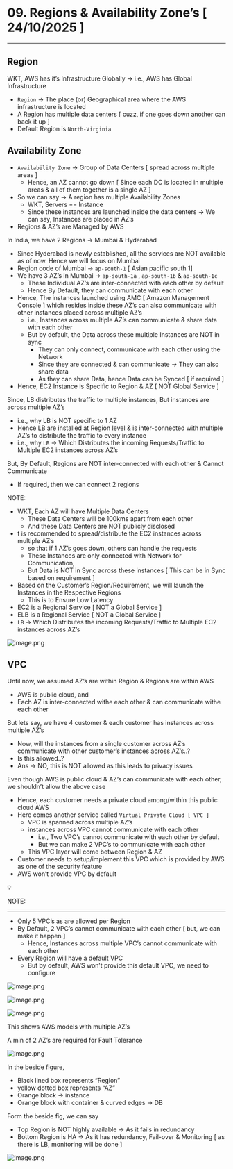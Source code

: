 # 09. Regions & Availability Zone’s [ 24/10/2025 ]

---

## Region

WKT, AWS has it’s Infrastructure Globally → i.e., AWS has Global Infrastructure

- `Region` → The place (or) Geographical area where the AWS infrastructure is located
- A Region has multiple data centers [ cuzz, if one goes down another can back it up ]
- Default Region is `North-Virginia`

## Availability Zone

- `Availability Zone` → Group of Data Centers [ spread across multiple areas ]
    - Hence, an AZ cannot go down [ Since each DC is located in multiple areas & all of them together is a single AZ ]
- So we can say → A region has multiple Availability Zones
    - WKT, Servers == Instance
    - Since these instances are launched inside the data centers → We can say, Instances are placed in AZ’s
- Regions & AZ’s are Managed by AWS

In India, we have 2 Regions → Mumbai & Hyderabad 

- Since Hyderabad is newly established, all the services are NOT available as of now. Hence we will focus on Mumbai
- Region code of Mumbai → `ap-south-1` [ Asian pacific south 1]
- We have 3 AZ’s in Mumbai → `ap-south-1a` , `ap-south-1b` & `ap-south-1c`
    - These Individual AZ’s are inter-connected with each other by default
    - Hence By Default, they can communicate with each other
- Hence, The instances launched using AMC [ Amazon Management Console ] which resides inside these AZ’s can also communicate with other instances placed across multiple AZ’s
    - i.e., Instances across multiple AZ’s can communicate & share data with each other
    - But by default, the Data across these multiple Instances are NOT in sync
        - They can only connect, communicate with each other using the Network
        - Since they are connected & can communicate → They can also share data
        - As they can share Data, hence Data can be Synced [ if required ]
- Hence, EC2 Instance is Specific to Region & AZ [ NOT Global Service ]

Since, LB distributes the traffic to multiple instances, But instances are across multiple AZ’s 

- i.e., why LB is NOT specific to 1 AZ
- Hence LB are installed at Region level & is inter-connected with multiple AZ’s to distribute the traffic to every instance
- i.e., why `LB` → Which Distributes the incoming Requests/Traffic to Multiple EC2 instances across AZ’s

But, By Default,  Regions are NOT inter-connected with each other & Cannot Communicate

- If required, then we can connect 2 regions

NOTE:

- WKT, Each AZ will have Multiple Data Centers
    - These Data Centers will be 100kms apart from each other
    - And these Data Centers are NOT publicly disclosed
- t is recommended to spread/distribute the EC2 instances across multiple AZ’s
    - so that if 1 AZ’s goes down, others can handle the requests
    - These Instances are only connected with Network for Communication,
    - But Data is NOT in Sync across these instances [ This can be in Sync based on requirement ]
- Based on the Customer’s Region/Requirement, we will launch the Instances in the Respective Regions
    - This is to Ensure Low Latency
- EC2 is a Regional Service [ NOT a Global Service ]
- ELB is a Regional Service [ NOT a Global Service ]
- `LB` → Which Distributes the incoming Requests/Traffic to Multiple EC2 instances across AZ’s

![image.png](image.png)

## VPC

Until now, we assumed AZ’s are within Region & Regions are within AWS

- AWS is public cloud, and
- Each AZ is inter-connected withe each other & can communicate withe each other

But lets say, we have 4 customer & each customer has instances across multiple AZ’s

- Now, will the instances from a single customer across AZ’s communicate with other customer’s instances across AZ’s..?
- Is this allowed..?
- Ans → NO, this is NOT allowed as this leads to privacy issues

Even though AWS is public cloud & AZ’s can communicate with each other, we shouldn’t allow the above case

- Hence, each customer needs a private cloud among/within this public cloud AWS
- Here comes another service called `Virtual Private Cloud [ VPC ]`
    - VPC is spanned across multiple AZ’s
    - instances across VPC cannot communicate with each other
        - i.e., Two VPC’s cannot communicate with each other by default
        - But we can make 2 VPC’s to communicate with each other
    - This VPC layer will come between Region & AZ
- Customer needs to setup/implement this VPC which is provided by AWS as one of the security feature
- AWS won’t provide VPC by default

<aside>
💡

NOTE:

---

- Only 5 VPC’s as are allowed per Region
- By Default, 2 VPC’s cannot communicate with each other [ but, we can make it happen ]
    - Hence, Instances across multiple VPC’s cannot communicate with each other
- Every Region will have a default VPC
    - But  by default, AWS won’t provide this default VPC, we need to configure
</aside>

![image.png](image%201.png)

![image.png](image%202.png)

![image.png](image%203.png)

This shows AWS models with multiple AZ’s 

A min of 2 AZ’s are required for Fault Tolerance

![image.png](image%204.png)

In the beside figure,

- Black lined box represents “Region”
- yellow dotted box represents “AZ”
- Orange block → instance
- Orange block with container & curved edges → DB

Form the beside fig, we can say

- Top Region is NOT highly available → As it fails in redundancy
- Bottom Region is HA → As it has redundancy, Fail-over & Monitoring [ as there is LB, monitoring will be done ]

![image.png](image%205.png)